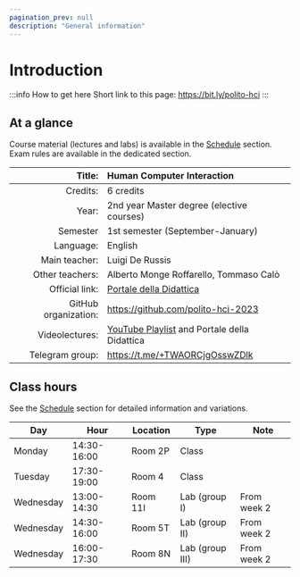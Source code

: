 ```yaml
---
pagination_prev: null
description: "General information"
---
```


# Introduction

:::info How to get here
Short link to this page: https://bit.ly/polito-hci
:::

## At a glance

Course material (lectures and labs) is available in the [Schedule](schedule) section. Exam rules are available in the dedicated section.

| Title:               | Human Computer Interaction                   |
|---------------------:|:---------------------------------------------|
| Credits:             | 6 credits                                    |
| Year:                | 2nd year Master degree (elective courses)    |
| Semester             | 1st semester (September-January)             |
| Language:            | English                                      |
| Main teacher:        | Luigi De Russis                              |
| Other teachers:      | Alberto Monge Roffarello, Tommaso Calò       |
| Official link:       | [Portale della Didattica](https://didattica.polito.it/pls/portal30/gap.pkg_guide.viewGap?p_cod_ins=02JSKOV)                     |
| GitHub organization: | https://github.com/polito-hci-2023           |
| Videolectures:       | [YouTube Playlist](https://www.youtube.com/playlist?list=PLs7DWGc_wmwRwGT5u9W9TKenphrJKtDss) and Portale della Didattica |
| Telegram group:      | https://t.me/+TWAORCjgOsswZDlk               |

## Class hours

See the [Schedule](schedule) section for detailed information and variations.

| Day     | Hour        | Location | Type            | Note        |
|---------|-------------|----------|-----------------|-------------|
| Monday  | 14:30-16:00 | Room 2P | Class           |             |
| Tuesday | 17:30-19:00 | Room 4  | Class           |             |
| Wednesday  | 13:00-14:30 | Room 11I  | Lab (group I)   | From week 2 |
| Wednesday  | 14:30-16:00 | Room 5T  | Lab (group II)  | From week 2 |
| Wednesday  | 16:00-17:30 | Room 8N  | Lab (group III) | From week 2 |
